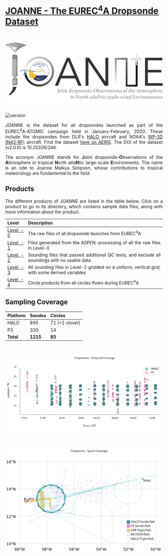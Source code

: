 # [JOANNE - The EUREC<sup>4</sup>A Dropsonde Dataset](https://doi.org/10.25326/246)

<br>

![JOANNE Logo](joanne/extra/JOANNE_LOGO.png)


<div style="text-align: justify">

  ![version](https://img.shields.io/github/v/tag/Geet-George/JOANNE?color=teal&label=LATEST%20VERSION&style=for-the-badge)

JOANNE is the dataset for all dropsondes launched as part of the EUREC<sup>4</sup>A-ATOMIC campaign held in January-February, 2020. These include the dropsondes from DLR's [HALO](https://www.halo.dlr.de/) aircraft and NOAA's [WP-3D (N43-RF)](https://www.omao.noaa.gov/learn/aircraft-operations/aircraft/lockheed-wp-3d-orion) aircraft. Find the dataset [here on AERIS](https://doi.org/10.25326/246). The DOI of the dataset (v2.0.0) is 10.25326/246.

The acronym JOANNE stands for **J**oint dropsonde-**O**bservations of the **A**tmosphere in tropical **N**orth atla**N**tic large-scale **E**nvironments. The name is an ode to Joanne Malkus Simpson, whose contributions to tropical meteorology are fundamental to the field.

## Products 

The different products of JOANNE are listed in the table below. Click on a product to go to its directory, which contains sample data files, along with more information about the product.

| Level                        | Description                                                                                    |
| ---------------------------- | ---------------------------------------------------------------------------------------------- |
| [Level - 0](joanne/Level_0/) | The raw files of all dropsonde launches from EUREC<sup>4</sup>A                                |
| [Level - 1](joanne/Level_1/) | Files generated from the ASPEN-processing of all the raw files in Level-0                      |
| [Level - 2](joanne/Level_2/) | Sounding files that passed additional QC tests, and exclude all soundings with no usable data  |
| [Level - 3](joanne/Level_3/) | All sounding files in Level-2 gridded on a uniform, vertical grid, with some derived variables |
| [Level - 4](joanne/Level_4)  | Circle products from all circles flown during EUREC<sup>4</sup>A                               |

## Sampling Coverage

| Platform  | Sondes   | Circles        |
| --------- | -------- | -------------- |
| HALO      | 895      | 71 (+1 clover) |
| P3        | 320      | 14             |
| **Total** | **1215** | **85**         |

<br>

![Dropsonde Temporal Coverage](joanne/extra/ds_temporal_coverage.png)

<br>

![Dropsonde Spatial Coverage](joanne/extra/ds_spatial_coverage.png)
